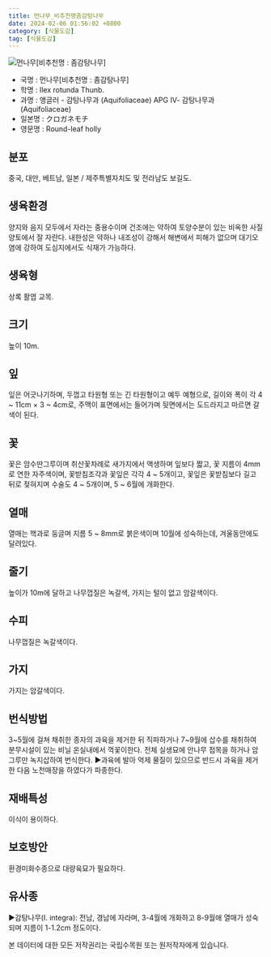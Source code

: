 ```yaml
---
title: 먼나무_비추천명좀감탕나무
date: 2024-02-06 01:56:02 +0800
category: [식물도감]
tag: [식물도감]
---
```




![먼나무[비추천명 : 좀감탕나무]](/fileUpload/plants/basic/Aquifoliaceae/Ilex/16695/16695_2_th2.JPG)
- 국명 : 먼나무[비추천명 : 좀감탕나무]
- 학명 : Ilex rotunda Thunb.
- 과명 : 앵글러 - 감탕나무과 (Aquifoliaceae) APG Ⅳ- 감탕나무과 (Aquifoliaceae)
- 일본명 : クロガネモチ
- 영문명 : Round-leaf holly


## 분포
중국, 대만, 베트남, 일본 / 제주특별자치도 및 전라남도 보길도.
## 생육환경
양지와 음지 모두에서 자라는 중용수이며 건조에는 약하여 토양수분이 있는 비옥한 사질양토에서 잘 자란다. 내한성은 약하나 내조성이 강해서 해변에서 피해가 없으며 대기오염에 강하여 도심지에서도 식재가 가능하다.
## 생육형
상록 활엽 교목.
## 크기
높이 10m.
## 잎
잎은 어긋나기하며, 두껍고 타원형 또는 긴 타원형이고 예두 예형으로, 길이와 폭이 각 4 ~ 11cm × 3 ~ 4cm로, 주맥이 표면에서는 들어가며 뒷면에서는 도드라지고 마르면 갈색이 된다.
## 꽃
꽃은 암수딴그루이며 취산꽃차례로 새가지에서 액생하며 잎보다 짧고, 꽃 지름이 4mm로 연한 자주색이며, 꽃받침조각과 꽃잎은 각각 4 ~ 5개이고, 꽃잎은 꽃받침보다 길고 뒤로 젖혀지며 수술도 4 ~ 5개이며, 5 ~ 6월에 개화한다.
## 열매
열매는 핵과로 둥글며 지름 5 ~ 8mm로 붉은색이며 10월에 성숙하는데, 겨울동안에도 달려있다.
## 줄기
높이가 10m에 달하고 나무껍질은 녹갈색, 가지는 털이 없고 암갈색이다.
## 수피
나무껍질은 녹갈색이다.
## 가지
가지는 암갈색이다.
## 번식방법
3~5월에 걸쳐 채취한 종자의 과육을 제거한 뒤 직파하거나 7~9월에 삽수를 채취하여 분무시설이 있는 비닐 온실내에서 꺽꽃이한다. 전체 실생묘에 안나무 접목을 하거나 암그루만 녹지삽하여 번식한다.▶과육에 발아 억제 물질이 있으므로 반드시 과육을 제거한 다음 노천매장을 하였다가 파종한다.
## 재배특성
이식이 용이하다.
## 보호방안
환경미화수종으로 대량육묘가 필요하다.
## 유사종
▶감탕나무(I. integra): 전남, 경남에 자라며, 3-4월에 개화하고 8-9월애 열매가 성숙되며 지름이 1-1.2cm 정도이다.






본 데이터에 대한 모든 저작권리는 국립수목원 또는 원저작자에게 있습니다.
